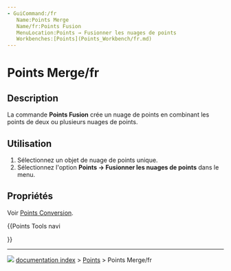 ```yaml
---
- GuiCommand:/fr
   Name:Points Merge
   Name/fr:Points Fusion
   MenuLocation:Points → Fusionner les nuages de points
   Workbenches:[Points](Points_Workbench/fr.md)
---
```


# Points Merge/fr

## Description

La commande **Points Fusion** crée un nuage de points en combinant les points de deux ou plusieurs nuages de points.

## Utilisation

1.  Sélectionnez un objet de nuage de points unique.
2.  Sélectionnez l\'option **Points → Fusionner les nuages de points** dans le menu.

## Propriétés

Voir [Points Conversion](Points_Convert/fr.md).





{{Points Tools navi

}}



---
![](images/Right_arrow.png) [documentation index](../README.md) > [Points](Points_Workbench.md) > Points Merge/fr

